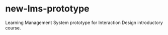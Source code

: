 # new-lms-prototype
 Learning Management System prototype for Interaction Design introductory course.
